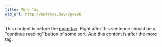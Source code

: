 ```yaml
---
title: More Tag
old_url: http://emarsys.dev/?p=996
---
```

This content is before the [more tag](http://en.support.wordpress.com/splitting-content/more-tag/ "The More Tag"). Right after this sentence should be a "continue reading" button of some sort.  And this content is after the more tag.